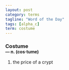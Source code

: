 ```yaml
---
layout: post
category: terms
tagline: "Word of the Day"
tags: [alpha_c]
term: costume
---
```


<h3>Costume<br/> <small>&mdash; n. (cos<span>&middot;</span>tume)</small></h3>
<p><ol>
<li>the price of a crypt</li>
</ol></p>
